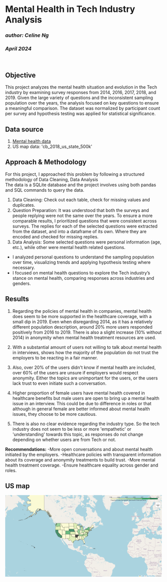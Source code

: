 # Mental Health in Tech Industry Analysis
### *author: Celine Ng*
### *April 2024*
<br />

## Objective
This project analyzes the mental health situation and evolution in the Tech 
industry by examining survey responses from 2014, 2016, 2017, 2018, and 2019. 
Given the large variety of questions and the inconsistent sampling 
population over the years, the analysis focused on key questions to ensure 
a meaningful comparison. The dataset was normalized by 
participant count per survey and hypothesis testing was applied for 
statistical significance.

## Data source
1. [Mental health data](https://www.kaggle.com/datasets/anth7310/mental-health-in-the-tech-industry)
2. US map data: 'cb_2018_us_state_500k'


## Approach & Methodology
For this project, I approached this problem by following a structured 
methodology of Data Cleaning, Data Analysis  
The data is a SQLite database and the project involves using both pandas 
and SQL commands to query the data.
1. Data Cleaning: Check out each table, check for missing values and 
   duplicates.
2. Question Preparation: It was understood that both the surveys 
   and people 
   replying were not the same over the years. To ensure a more comparable 
   results, I prioritized questions that were consistent 
   across surveys. The replies for each of the selected questions 
   were extracted from the dataset, and into a dataframe of its own. Where 
   they are encoded and checked for missing replies.
3. Data Analysis: Some selected questions were 
   personal information (age, etc.), while other were mental health related 
   questions. 
- I analyzed personal questions to understand the sampling population over 
  time, 
   visualizing trends and applying hypothesis testing where necessary.
- I focused on mental health questions to explore the Tech industry’s stance 
  on mental health, comparing responses across industries and genders.

## Results
1. Regarding the policies of mental health in companies, mental health does 
seem to be more supported in the healthcare coverage, with a small dip in 2019. 
Even when disregarding 2014, as it has a relatively different population 
description, around 20% more users responded positively from 2016 to 2019. 
There is also a slight increase (10% without 2014) in anonymity when mental 
health treatment resources are used.

2. With a substantial amount of users not willing to talk about mental 
health in interviews, shows how the majority of the population do not trust
the employers to be reacting in a fair manner.

3. Also, over 20% of the users didn't know if mental health are included, over 
60% of the users are unsure if employers would respect anonymity. Either the
 topics are unimportant for the users, or the users lack trust to even 
 initiate such a conversation.

4. Higher proportion of female users have mental health covered in 
healthcare benefits but male users are open to bring up a mental health issue 
in an interview. This could be due to difference in roles or that although 
in general female are better informed about mental health issues, they 
choose to be more cautious.

5. There is also no clear evidence regarding the industry type. So the tech 
industry does not seem to be less or more 'empathetic' or 'understanding' 
towards this topic, as responses do not change depending on whether users are 
from Tech or not.

**Recommendations:**
-More open conversations and about mental health initiated by the employers.
-Healthcare policies with transparent information about its coverage and 
anonymity treatments to build trust.
-More mental health treatment coverage.
-Ensure healthcare equality across gender and roles.

## US map
![img_1.png](img_1.png)
